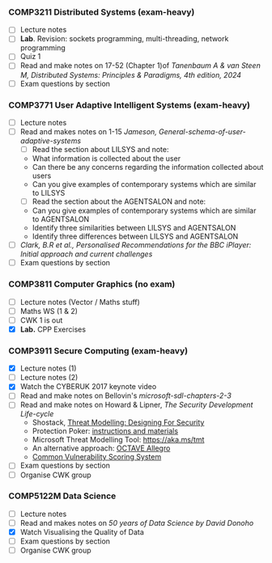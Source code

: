### COMP3211 Distributed Systems (exam-heavy)
- [ ] Lecture notes
- [ ] **Lab**. Revision: sockets programming, multi-threading, network programming
- [ ] Quiz 1
- [ ] Read and make notes on 17-52 (Chapter 1)of *Tanenbaum A & van Steen M, Distributed Systems: Principles & Paradigms, 4th edition, 2024*
- [ ] Exam questions by section
### COMP3771 User Adaptive Intelligent Systems (exam-heavy)
- [ ] Lecture notes
- [ ] Read and makes notes on  1-15 *Jameson, General-schema-of-user-adaptive-systems*
	- [ ] Read the section about LILSYS and note:  
	- What information is collected about the user  
	- Can there be any concerns regarding the information collected about users  
	- Can you give examples of contemporary systems which are similar to LILSYS  
	- [ ] Read the section about the AGENTSALON and note:  
	- Can you give examples of contemporary systems which are similar to AGENTSALON  
	- Identify three similarities between LILSYS and AGENTSALON  
	- Identify three differences between LILSYS and AGENTSALON
- [ ] *Clark, B.R et al., Personalised Recommendations for the BBC iPlayer: Initial approach and current challenges*
- [ ] Exam questions by section
### COMP3811 Computer Graphics (no exam)
- [ ] Lecture notes (Vector / Maths stuff)
- [ ] Maths WS (1 & 2)
- [ ] CWK 1 is out
- [x] **Lab.** CPP Exercises
### COMP3911 Secure Computing (exam-heavy)
- [x]  Lecture notes (1)
- [ ] Lecture notes (2)
- [x] Watch the CYBERUK 2017 keynote video
- [ ] Read and make notes on Bellovin's *microsoft-sdl-chapters-2-3*
- [ ] Read and make notes on Howard & Lipner, *The Security Development Life-cycle*  
	- Shostack, [Threat Modelling: Designing For Security](https://www.vlebooks.com/vleweb/Product/Index/345515)  
	- Protection Poker: [instructions and materials](https://www.sintef.no/protection-poker)  
	- Microsoft Threat Modelling Tool: https://aka.ms/tmt  
	- An alternative approach: [OCTAVE Allegro](https://resources.sei.cmu.edu/library/asset-view.cfm?assetID=8419)  
	- [Common Vulnerability Scoring System](https://www.first.org/cvss/user-guide)
- [ ] Exam questions by section
- [ ] Organise CWK group
### COMP5122M Data Science
- [ ] Lecture notes
- [ ] Read and makes notes on *50 years of Data Science by David Donoho*
- [x] Watch Visualising the Quality of Data
- [ ] Exam questions by section
- [ ] Organise CWK group